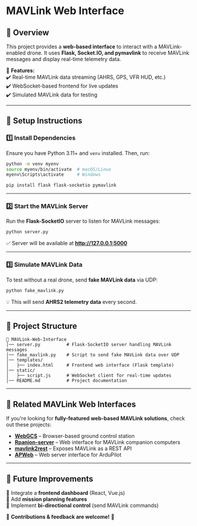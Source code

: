 
# MAVLink Web Interface  

## 🚀 Overview  
This project provides a **web-based interface** to interact with a MAVLink-enabled drone. It uses **Flask, Socket.IO, and pymavlink** to receive MAVLink messages and display real-time telemetry data.  

🔹 **Features:**  
✔️ Real-time MAVLink data streaming (AHRS, GPS, VFR HUD, etc.)  
✔️ WebSocket-based frontend for live updates  
✔️ Simulated MAVLink data for testing  

---

## 📌 Setup Instructions  

### 1️⃣ Install Dependencies  
Ensure you have Python 3.11+ and `venv` installed. Then, run:  

```bash
python -m venv myenv
source myenv/bin/activate  # macOS/Linux
myenv\Scripts\activate     # Windows

pip install flask flask-socketio pymavlink
```

---

### 2️⃣ Start the MAVLink Server  
Run the **Flask-SocketIO** server to listen for MAVLink messages:  

```bash
python server.py
```

✅ Server will be available at **http://127.0.0.1:5000**  

---

### 3️⃣ Simulate MAVLink Data  
To test without a real drone, send **fake MAVLink data** via UDP:  

```bash
python fake_mavlink.py
```

💡 This will send **AHRS2 telemetry data** every second.  

---

## 📜 Project Structure  
```
📂 MAVLink-Web-Interface
│── server.py          # Flask-SocketIO server handling MAVLink messages
│── fake_mavlink.py    # Script to send fake MAVLink data over UDP
│── templates/
│   ├── index.html     # Frontend web interface (Flask template)
│── static/
│   ├── script.js      # WebSocket client for real-time updates
│── README.md          # Project documentation
```

---

## 🔗 Related MAVLink Web Interfaces  
If you're looking for **fully-featured web-based MAVLink solutions**, check out these projects:  

- **[WebGCS](https://github.com/kiorpesc/WebGCS)** – Browser-based ground control station  
- **[Rpanion-server](https://github.com/stephendade/Rpanion-server)** – Web interface for MAVLink companion computers  
- **[mavlink2rest](https://github.com/mavlink/mavlink2rest)** – Exposes MAVLink as a REST API  
- **[APWeb](https://github.com/ArduPilot/APWeb)** – Web server interface for ArduPilot  

---

## 📌 Future Improvements  
🔹 Integrate a **frontend dashboard** (React, Vue.js)  
🔹 Add **mission planning features**  
🔹 Implement **bi-directional control** (send MAVLink commands)  

🙌 **Contributions & feedback are welcome!** 🚀  


